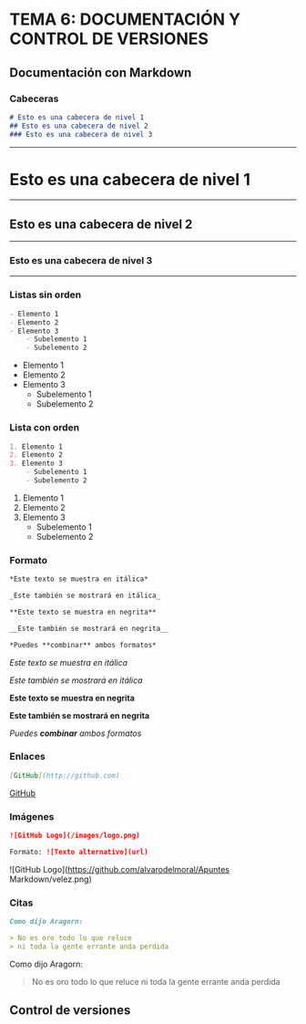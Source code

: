 # TEMA 6: DOCUMENTACIÓN Y CONTROL DE VERSIONES

## Documentación con Markdown

### Cabeceras

```markdown
# Esto es una cabecera de nivel 1 
## Esto es una cabecera de nivel 2 
### Esto es una cabecera de nivel 3
```

---
# Esto es una cabecera de nivel 1 
---
## Esto es una cabecera de nivel 2
---
### Esto es una cabecera de nivel 3
---

### Listas sin orden

```markdown
- Elemento 1
- Elemento 2
- Elemento 3
    - Subelemento 1
    - Subelemento 2
```
- Elemento 1
- Elemento 2
- Elemento 3
    - Subelemento 1
    - Subelemento 2

### Lista con orden

```markdown
1. Elemento 1
2. Elemento 2
3. Elemento 3
    - Subelemento 1
    - Subelemento 2
```
1. Elemento 1
2. Elemento 2
3. Elemento 3
    - Subelemento 1
    - Subelemento 2

### Formato

```markdown
*Este texto se muestra en itálica*

_Este también se mostrará en itálica_

**Este texto se muestra en negrita**

__Este también se mostrará en negrita__

*Puedes **combinar** ambos formatos*
```
*Este texto se muestra en itálica*

_Este también se mostrará en itálica_

**Este texto se muestra en negrita**

__Este también se mostrará en negrita__

*Puedes **combinar** ambos formatos*


### Enlaces

```markdown
[GitHub](http://github.com)
```
[GitHub](http://github.com)


### Imágenes

```markdown
![GitHub Logo](/images/logo.png)

Formato: ![Texto alternativo](url)
```
![GitHub Logo](https://github.com/alvarodelmoral/Apuntes Markdown/velez.png)


### Citas

```markdown
Como dijo Aragorn:

> No es oro todo lo que reluce
> ni toda la gente errante anda perdida
```
Como dijo Aragorn:

> No es oro todo lo que reluce
> ni toda la gente errante anda perdida


## Control de versiones




